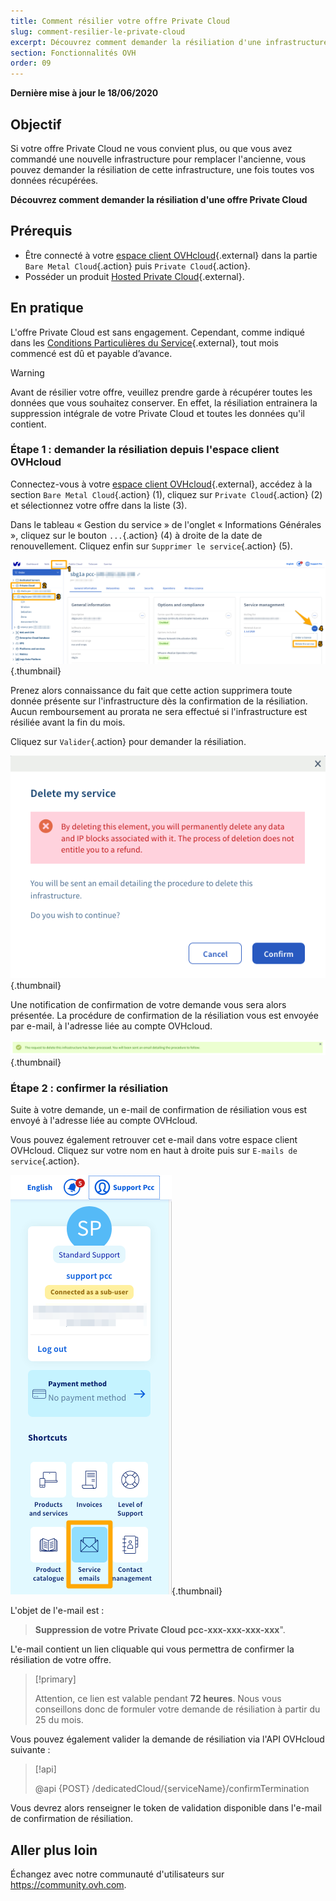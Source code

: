 ```yaml
---
title: Comment résilier votre offre Private Cloud 
slug: comment-resilier-le-private-cloud
excerpt: Découvrez comment demander la résiliation d'une infrastructure Private cloud
section: Fonctionnalités OVH
order: 09
---
```


**Dernière mise à jour le 18/06/2020**

## Objectif

Si votre offre Private Cloud ne vous convient plus, ou que vous avez commandé une nouvelle infrastructure pour remplacer l'ancienne, vous pouvez demander la résiliation de cette infrastructure, une fois toutes vos données récupérées.

**Découvrez comment demander la résiliation d'une offre Private Cloud** 

## Prérequis

- Être connecté à votre [espace client OVHcloud](https://ca.ovh.com/auth/?action=gotomanager){.external} dans la partie `Bare Metal Cloud`{.action} puis `Private Cloud`{.action}.
- Posséder un produit [Hosted Private Cloud](https://www.ovhcloud.com/fr-ca/enterprise/products/hosted-private-cloud/){.external}.


## En pratique

L'offre Private Cloud est sans engagement. Cependant, comme indiqué dans les [Conditions Particulières du Service](http://www.ovh.com/fr/support/documents_legaux/conditions_particulieres_dedicated_cloud_2014.pdf){.external}, tout mois commencé est dû et payable d’avance.

>[!warning]
>
> Avant de résilier votre offre, veuillez prendre garde à récupérer toutes les données que vous souhaitez conserver. En effet, la résiliation entrainera la suppression intégrale de votre Private Cloud et toutes les données qu'il contient.
>

### Étape 1 : demander la résiliation depuis l'espace client OVHcloud

Connectez-vous à votre [espace client OVHcloud](https://ca.ovh.com/auth/?action=gotomanager){.external}, accédez à la section `Bare Metal Cloud`{.action} (1), cliquez sur `Private Cloud`{.action} (2) et sélectionnez votre offre dans la liste (3).

Dans le tableau « Gestion du service » de l'onglet « Informations Générales », cliquez sur le bouton `...`{.action} (4) à droite de la date de renouvellement. Cliquez enfin sur `Supprimer le service`{.action} (5).

![resiliation depuis l'espace client](images/resiliation1.png){.thumbnail}

Prenez alors connaissance du fait que cette action supprimera toute donnée présente sur l'infrastructure dès la confirmation de la résiliation. Aucun remboursement au prorata ne sera effectué si l'infrastructure est résiliée avant la fin du mois.

Cliquez sur `Valider`{.action} pour demander la résiliation.

![validation resiliation](images/resiliation2.png){.thumbnail}

Une notification de confirmation de votre demande vous sera alors présentée. La procédure de confirmation de la résiliation vous est envoyée par e-mail, à l'adresse liée au compte OVHcloud.

![validation resiliation](images/resiliation3.png){.thumbnail}

### Étape 2 : confirmer la résiliation

Suite à votre demande, un e-mail de confirmation de résiliation vous est envoyé à l'adresse liée au compte OVHcloud. 

Vous pouvez également retrouver cet e-mail dans votre espace client OVHcloud. Cliquez sur votre nom en haut à droite puis sur `E-mails de service`{.action}.

![validation resiliation](images/resiliation4.png){.thumbnail}

L'objet de l'e-mail est :

> **Suppression de votre Private Cloud pcc-xxx-xxx-xxx-xxx**".

L'e-mail contient un lien cliquable qui vous permettra de confirmer la résiliation de votre offre.

> [!primary]
>
> Attention, ce lien est valable pendant **72 heures**. Nous vous conseillons donc de formuler votre demande de résiliation à partir du 25 du mois.
>

Vous pouvez également valider la demande de résiliation via l'API OVHcloud suivante :

> [!api]
>
> @api {POST} /dedicatedCloud/{serviceName}/confirmTermination
>

Vous devrez alors renseigner le token de validation disponible dans l'e-mail de confirmation de résiliation.

## Aller plus loin

Échangez avec notre communauté d'utilisateurs sur <https://community.ovh.com>.
